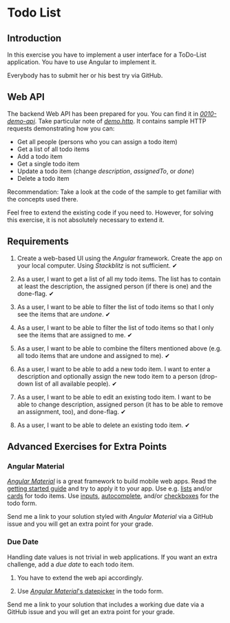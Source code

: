 # Todo List

## Introduction

In this exercise you have to implement a user interface for a ToDo-List application. You have to use Angular to implement it.

Everybody has to submit her or his best try via GitHub.

## Web API

The backend Web API has been prepared for you. You can find it in [*0010-demo-api*](https://github.com/rstropek/htl-mobile-computing/tree/master/angular/0010-demo-api). Take particular note of [*demo.http*](https://github.com/rstropek/htl-mobile-computing/blob/master/angular/0010-demo-api/demo.http). It contains sample HTTP requests demonstrating how you can:

* Get all people (persons who you can assign a todo item)
* Get a list of all todo items
* Add a todo item
* Get a single todo item
* Update a todo item (change *description*, *assignedTo*, or *done*)
* Delete a todo item

Recommendation: Take a look at the code of the sample to get familiar with the concepts used there.

Feel free to extend the existing code if you need to. However, for solving this exercise, it is not absolutely necessary to extend it.

## Requirements

1. Create a web-based UI using the *Angular* framework. Create the app on your local computer. Using *Stackblitz* is not sufficient. ✔

1. As a user, I want to get a list of all my todo items. The list has to contain at least the description, the assigned person (if there is one) and the done-flag. ✔

1. As a user, I want to be able to filter the list of todo items so that I only see the items that are *undone*. ✔

1. As a user, I want to be able to filter the list of todo items so that I only see the items that are assigned to me. ✔

1. As a user, I want to be able to combine the filters mentioned above (e.g. all todo items that are undone and assigned to me). ✔

1. As a user, I want to be able to add a new todo item. I want to enter a description and optionally assign the new todo item to a person (drop-down list of all available people). ✔

1. As a user, I want to be able to edit an existing todo item. I want to be able to change description, assigned person (it has to be able to remove an assignment, too), and done-flag. ✔

1. As a user, I want to be able to delete an existing todo item. ✔

## Advanced Exercises for Extra Points

### Angular Material

[*Angular Material*](https://material.angular.io/) is a great framework to build mobile web apps. Read the [getting started guide](https://material.angular.io/guide/getting-started) and try to apply it to your app. Use e.g. [lists](https://material.angular.io/components/list/overview) and/or [cards](https://material.angular.io/components/card/overview) for todo items. Use [inputs](https://material.angular.io/components/input/overview), [autocomplete](https://material.angular.io/components/autocomplete/overview), and/or [checkboxes](https://material.angular.io/components/checkbox/overview) for the todo form.

Send me a link to your solution styled with *Angular Material* via a GitHub issue and you will get an extra point for your grade.

### Due Date

Handling date values is not trivial in web applications. If you want an extra challenge, add a *due date* to each todo item.

1. You have to extend the web api accordingly.

1. Use [*Angular Material*'s datepicker](https://material.angular.io/components/datepicker/overview) in the todo form.

Send me a link to your solution that includes a working due date via a GitHub issue and you will get an extra point for your grade.
